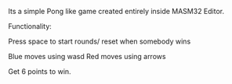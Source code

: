 Its a simple Pong like game created entirely inside MASM32 Editor.


Functionality:

Press space to start rounds/ reset when somebody wins

Blue moves using wasd
Red moves using arrows

Get 6 points to win.
